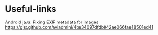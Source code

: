 # Useful-links

Android java:
Fixing EXIF metadata for images https://gist.github.com/aviadmini/4be34097dfdb842ae066fae48501ed41
